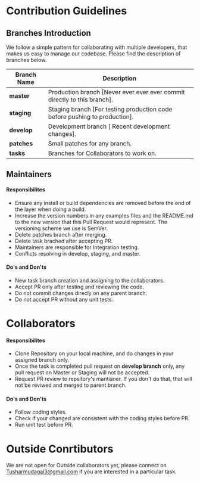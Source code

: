 # Contribution Guidelines 

## Branches Introduction

We follow a simple pattern for collaborating with multiple developers, that makes us easy to manage our codebase. Please find the description of branches below. 


| Branch Name | Description |
| ------ | ------ |
|  **master** | Production branch [Never ever ever ever commit directly to this branch]. |
| **staging** | Staging branch [For testing production code before pushing to production]. |
| **develop** | Development branch [ Recent development changes]. |
| **patches** | Small patches for any branch.  |
| **tasks** | Branches for Collaborators to work on.  |

## Maintainers

#### Responsibilites
 - Ensure any install or build dependencies are removed before the end of the layer when doing a build.
 - Increase the version numbers in any examples files and the README.md to the new version that this Pull Request would represent. The versioning scheme we use is SemVer.
 - Delete patches branch after merging.
 - Delete task brached after accepting PR.
 - Maintainers are responsible for Integration testing.
 - Conflicts resolving in develop, staging, and master. 

#### Do's and Don'ts
 - New task branch creation and assigning to the collaborators.
 - Accept PR only after testing and reviewing the code.
 - Do not commit changes direcly on any parent branch.
 - Do not accept PR without any unit tests.

# Collaborators

#### Responsibilites
 - Clone Repository on your local machine, and do changes in your assigned branch only.
 - Once the task is completed pull request on **develop branch** only, any pull request on Master or Staging will not be accepted.
 - Request PR review to repsitory's mantianer. If you don't do that, that will not be reviwed and merged to parent branch.

#### Do's and Don'ts
 - Follow coding styles.
 - Check if your changed are consistent with the coding styles before PR.
 - Run unit test before PR.
# Outside Conrtibutors

We are not open for Outside collaborators yet, please connect on Tusharmudagal3@gmail.com if you are interested in a particular task.
